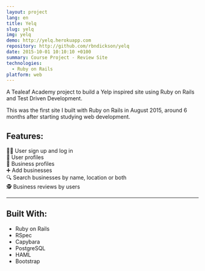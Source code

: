 ```yaml
---
layout: project
lang: en
title: Yelq
slug: yelq
img: yelq
demo: http://yelq.herokuapp.com
repository: http://github.com/rbndickson/yelq
date: 2015-10-01 10:10:10 +0100
summary: Course Project - Review Site
technologies:
  - Ruby on Rails
platform: web
---
```

A Tealeaf Academy project to build a Yelp inspired site using Ruby on Rails and Test Driven Development.

This was the first site I built with Ruby on Rails in August 2015, around 6 months after starting studying web development.

## Features:

👩‍💻 User sign up and log in  
👤 User profiles  
🏬 Business profiles  
➕ Add businesses  
🔍 Search businesses by name, location or both  
🕵 Business reviews by users  

---

## Built With:

- Ruby on Rails
- RSpec
- Capybara
- PostgreSQL
- HAML
- Bootstrap
